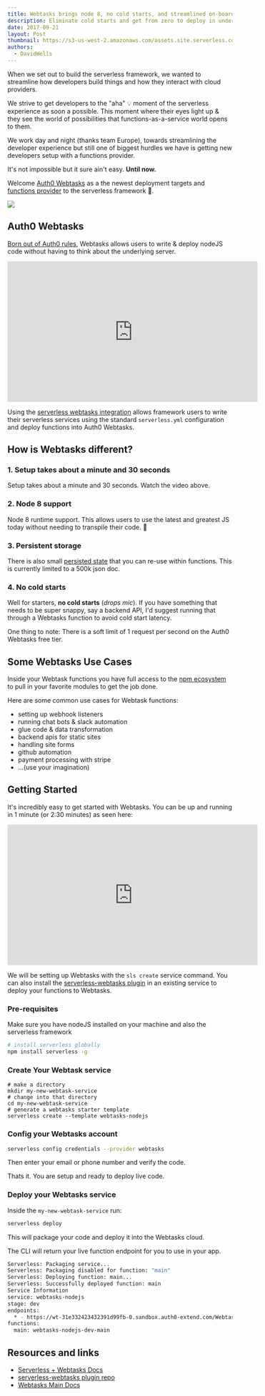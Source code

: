 ```yaml
---
title: Webtasks brings node 8, no cold starts, and streamlined on-boarding to Serverless
description: Eliminate cold starts and get from zero to deploy in under 3 minutes with the Auth0 Webtasks provider integration
date: 2017-09-21
layout: Post
thumbnail: https://s3-us-west-2.amazonaws.com/assets.site.serverless.com/blog/webtasks-icon.png
authors:
  - DavidWells
---
```


When we set out to build the serverless framework, we wanted to streamline how developers build things and how they interact with cloud providers.

We strive to get developers to the "aha" 💡 moment of the serverless experience as soon a possible. This moment where their eyes light up & they see the world of possibilities that functions-as-a-service world opens to them.

We work day and night (thanks team Europe), towards streamlining the developer experience but still one of biggest hurdles we have is getting new developers setup with a functions provider.

It's not impossible but it sure ain't easy. **Until now.**

Welcome [Auth0 Webtasks](https://webtask.io/) as a the newest deployment targets and [functions provider](https://serverless.com/framework/docs/providers/) to the serverless framework 🎉.

<a href="https://webtask.io/">
  <img src="https://s3-us-west-2.amazonaws.com/assets.site.serverless.com/blog/webtasks-logo.png">
</a>

## Auth0 Webtasks

[Born out of Auth0 rules](https://www.youtube.com/watch?v=a7FnBNzUj70), Webtasks allows users to write & deploy nodeJS code without having to think about the underlying server.

<iframe width="560" height="315" src="https://www.youtube.com/embed/vy4aUajDShQ" frameborder="0" allowfullscreen></iframe>

Using the [serverless webtasks integration](https://github.com/auth0/serverless-Webtasks/) allows framework users to write their serverless services using the standard `serverless.yml` configuration and deploy functions into Auth0 Webtasks.

## How is Webtasks different?

### 1. Setup takes about a minute and 30 seconds

Setup takes about a minute and 30 seconds. Watch the video above.

### 2. Node 8 support

Node 8 runtime support. This allows users to use the latest and greatest JS today without needing to transpile their code. 🎉

### 3. Persistent storage

There is also small [persisted state](https://webtask.io/docs/storage) that you can re-use within functions. This is currently limited to a 500k json doc.

### 4. No cold starts

Well for starters, **no cold starts** (*drops mic*). If you have something that needs to be super snappy, say a backend API, I'd suggest running that through a Webtasks function to avoid cold start latency.

One thing to note: There is a soft limit of 1 request per second on the Auth0 Webtasks free tier.

## Some Webtasks Use Cases

Inside your Webtask functions you have full access to the [npm ecosystem](https://www.npmjs.com/) to pull in your favorite modules to get the job done.

Here are some common use cases for Webtask functions:

- setting up webhook listeners
- running chat bots & slack automation
- glue code & data transformation
- backend apis for static sites
- handling site forms
- github automation
- payment processing with stripe
- ...(use your imagination)

## Getting Started

It's incredibly easy to get started with Webtasks. You can be up and running in 1 minute (or 2:30 minutes) as seen here:

<iframe width="560" height="315" src="https://www.youtube.com/embed/zHp4OO8xfkY" frameborder="0" allowfullscreen></iframe>

We will be setting up Webtasks with the `sls create` service command. You can also install the [serverless-webtasks plugin](https://github.com/auth0/serverless-Webtasks/) in an existing service to deploy your functions to Webtasks.

### Pre-requisites

Make sure you have nodeJS installed on your machine and also the serverless framework

```bash
# install serverless globally
npm install serverless -g
```

### Create Your Webtask service

```
# make a directory
mkdir my-new-webtask-service
# change into that directory
cd my-new-webtask-service
# generate a webtasks starter template
serverless create --template webtasks-nodejs
```

### Config your Webtasks account

```bash
serverless config credentials --provider webtasks
```

Then enter your email or phone number and verify the code.

Thats it. You are setup and ready to deploy live code.

### Deploy your Webtasks service

Inside the `my-new-webtask-service` run:

```bash
serverless deploy
```

This will package your code and deploy it into the Webtasks cloud.

The CLI will return your live function endpoint for you to use in your app.

```bash
Serverless: Packaging service...
Serverless: Packaging disabled for function: "main"
Serverless: Deploying function: main...
Serverless: Successfully deployed function: main
Service Information
service: webtasks-nodejs
stage: dev
endpoints:
  * - https://wt-31e332423432391d99fb-0.sandbox.auth0-extend.com/Webtasks-nodejs-dev-main
functions:
  main: webtasks-nodejs-dev-main
```

## Resources and links

- [Serverless + Webtasks Docs](https://serverless.com/framework/docs/providers/Webtasks/)
- [serverless-webtasks plugin repo](https://github.com/auth0/serverless-Webtasks/)
- [Webtasks Main Docs](https://webtask.io/docs/101)
